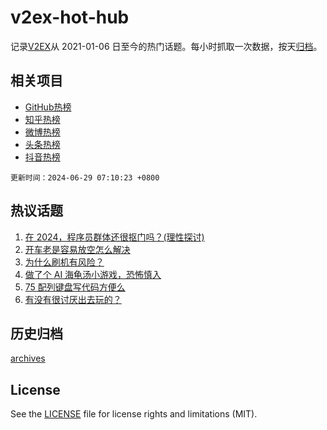 # v2ex-hot-hub

 记录[V2EX](https://www.v2ex.com/)从 2021-01-06 日至今的热门话题。每小时抓取一次数据，按天[归档](archives)。
 
 ## 相关项目

- [GitHub热榜](https://github.com/lonnyzhang423/github-hot-hub)
- [知乎热榜](https://github.com/lonnyzhang423/zhihu-hot-hub)
- [微博热榜](https://github.com/lonnyzhang423/weibo-hot-hub)
- [头条热榜](https://github.com/lonnyzhang423/toutiao-hot-hub)
- [抖音热榜](https://github.com/lonnyzhang423/douyin-hot-hub)


 `更新时间：2024-06-29 07:10:23 +0800`

## 热议话题

1. [在 2024，程序员群体还很抠门吗？(理性探讨)](https://www.v2ex.com/t/1053268)
1. [开车老是容易放空怎么解决](https://www.v2ex.com/t/1053239)
1. [为什么刷机有风险？](https://www.v2ex.com/t/1053249)
1. [做了个 AI 海龟汤小游戏，恐怖慎入](https://www.v2ex.com/t/1053293)
1. [75 配列键盘写代码方便么](https://www.v2ex.com/t/1053288)
1. [有没有很讨厌出去玩的？](https://www.v2ex.com/t/1053397)

## 历史归档

[archives](archives)

## License

See the [LICENSE](LICENSE) file for license rights and limitations (MIT).
